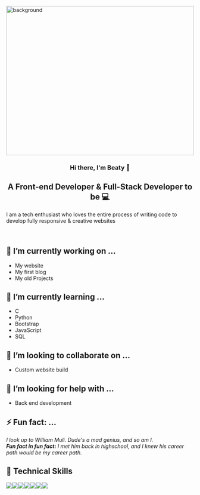 
<p>
<img height="400" width="100%" src="https://user-images.githubusercontent.com/68201843/158017840-91acba38-b532-4755-aebf-04e4f153f85b.jpg" alt="background">
</p>

<h3 align="center">Hi there, I'm Beaty 👋 </h3>

<h2 align="center">A Front-end Developer & Full-Stack Developer to be 💻</h2>

I am a tech enthusiast who loves the entire process of writing code to develop fully responsive & creative websites

</br>


## 🔭 I’m currently working on ...
- My website
- My first blog
- My old Projects

## 🌱 I’m currently learning ...
- C
- Python
- Bootstrap
- JavaScript
- SQL

## 👯 I’m looking to collaborate on ...
- Custom website build

## 🤔 I’m looking for help with ...
- Back end development


## ⚡ Fun fact: ...
<i>I look up to William Muli. Dude's a mad genius, and so am I.<br/> <strong>Fun fact in fun fact:</strong> I met him back in highschool, and I knew his career path would be my career path.
</i>

## 💼 Technical Skills

![](https://img.shields.io/badge/Visual%20Studio%20Code-0078d7.svg?style=for-the-badge&logo=visual-studio-code&logoColor=white)![](https://img.shields.io/badge/strapi-%232E7EEA.svg?style=for-the-badge&logo=strapi&logoColor=white)![](https://img.shields.io/badge/c-%2300599C.svg?style=for-the-badge&logo=c&logoColor=white)![](https://img.shields.io/badge/css3-%231572B6.svg?style=for-the-badge&logo=css3&logoColor=white)![](https://img.shields.io/badge/html5-%23E34F26.svg?style=for-the-badge&logo=html5&logoColor=white)![](https://img.shields.io/badge/javascript-%23323330.svg?style=for-the-badge&logo=javascript&logoColor=%23F7DF1E)![](https://img.shields.io/badge/Microsoft-0078D4?style=for-the-badge&logo=microsoft&logoColor=white)


